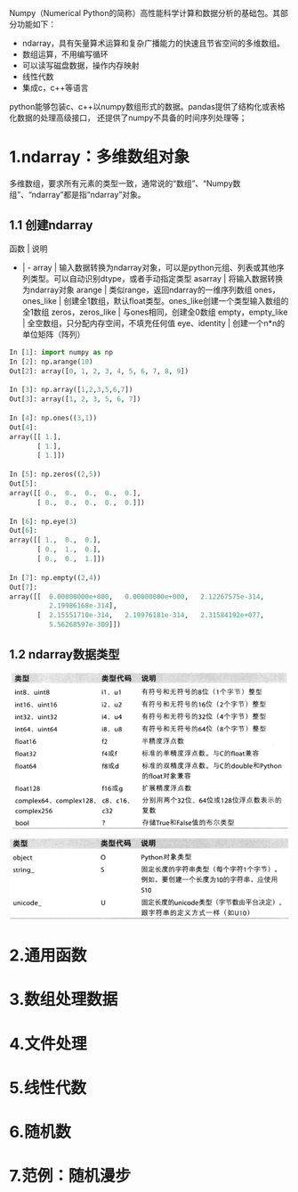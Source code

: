 Numpy（Numerical Python的简称）高性能科学计算和数据分析的基础包。其部分功能如下：
- ndarray，具有矢量算术运算和复杂广播能力的快速且节省空间的多维数组。
- 数组运算，不用编写循环
- 可以读写磁盘数据，操作内存映射
- 线性代数
- 集成c，c++等语言

python能够包装c、c++以numpy数组形式的数据。pandas提供了结构化或表格化数据的处理高级接口，
还提供了numpy不具备的时间序列处理等；

# 1.ndarray：多维数组对象
多维数组，要求所有元素的类型一致，通常说的“数组”、“Numpy数组”、“ndarray”都是指“ndarray”对象。
## 1.1 创建ndarray
函数 | 说明
- | -
array | 输入数据转换为ndarray对象，可以是python元组、列表或其他序列类型。可以自动识别dtype，或者手动指定类型
asarray | 将输入数据转换为ndarray对象
arange | 类似range，返回ndarray的一维序列数组
ones，ones_like | 创建全1数组，默认float类型。ones_like创建一个类型输入数组的全1数组
zeros，zeros_like | 与ones相同，创建全0数组
empty，empty_like | 全空数组，只分配内存空间，不填充任何值
eye、identity | 创建一个n*n的单位矩阵（阵列）


```python
In [1]: import numpy as np
In [2]: np.arange(10)
Out[2]: array([0, 1, 2, 3, 4, 5, 6, 7, 8, 9])

In [3]: np.array([1,2,3,5,6,7])
Out[3]: array([1, 2, 3, 5, 6, 7])

In [4]: np.ones((3,1))
Out[4]:
array([[ 1.],
       [ 1.],
       [ 1.]])

In [5]: np.zeros((2,5))
Out[5]:
array([[ 0.,  0.,  0.,  0.,  0.],
       [ 0.,  0.,  0.,  0.,  0.]])

In [6]: np.eye(3)
Out[6]:
array([[ 1.,  0.,  0.],
       [ 0.,  1.,  0.],
       [ 0.,  0.,  1.]])

In [7]: np.empty((2,4))
Out[7]:
array([[  0.00000000e+000,   0.00000000e+000,   2.12267575e-314,
          2.19986168e-314],
       [  2.15551710e-314,   2.19976181e-314,   2.31584192e+077,
          5.56268597e-309]])
```

## 1.2 ndarray数据类型

![image](../_data/images/python数据分析/dtype.png)


![image](../_data/images/python数据分析/dtype1.png)



# 2.通用函数

# 3.数组处理数据

# 4.文件处理

# 5.线性代数

# 6.随机数

# 7.范例：随机漫步
